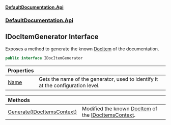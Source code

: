 #### [DefaultDocumentation\.Api](../../../index.md 'index')
### [DefaultDocumentation\.Api](../../../index.md#DefaultDocumentation.Api 'DefaultDocumentation\.Api')

## IDocItemGenerator Interface

Exposes a method to generate the known [DocItem](../../Models/DocItem/index.md 'DefaultDocumentation\.Models\.DocItem') of the documentation\.

```csharp
public interface IDocItemGenerator
```

| Properties | |
| :--- | :--- |
| [Name](Name.md 'DefaultDocumentation\.Api\.IDocItemGenerator\.Name') | Gets the name of the generator, used to identify it at the configuration level\. |

| Methods | |
| :--- | :--- |
| [Generate\(IDocItemsContext\)](Generate(IDocItemsContext).md 'DefaultDocumentation\.Api\.IDocItemGenerator\.Generate\(DefaultDocumentation\.IDocItemsContext\)') | Modified the known [DocItem](../../Models/DocItem/index.md 'DefaultDocumentation\.Models\.DocItem') of the [IDocItemsContext](../../IDocItemsContext/index.md 'DefaultDocumentation\.IDocItemsContext')\. |

